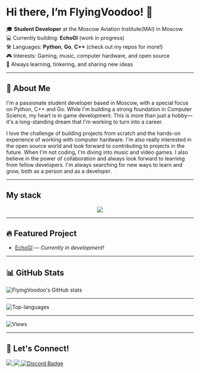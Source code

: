 # Hi there, I’m FlyingVoodoo! 👋

🎓 **Student Developer** at the Moscow Aviation Institute(MAI) in Moscow  
💻 Currently building: **EchoGl** (work in progress)  
🛠️ Languages: **Python**, **Go**, **С++** (check out my repos for more!)  
🎮 Interests: Gaming, music, computer hardware, and open source  
🌱 Always learning, tinkering, and sharing new ideas  

---

## 🚀 About Me
I'm a passionate student developer based in Moscow, with a special focus on Python, C++ and Go. While I'm building a strong foundation in Computer Science, my heart is in game development. This is more than just a hobby—it's a long-standing dream that I'm working to turn into a career.

I love the challenge of building projects from scratch and the hands-on experience of working with computer hardware. I'm also really interested in the open source world and look forward to contributing to projects in the future. When I'm not coding, I'm diving into music and video games. I also believe in the power of collaboration and always look forward to learning from fellow developers. I'm always searching for new ways to learn and grow, both as a person and as a developer.

---

## My stack

<p align="center">
  <a href="https://skillicons.dev">
    <img src="https://skillicons.dev/icons?i=git,c,py,cpp,go,docker,github,linux,unreal,postgres" />
  </a>
</p>

---

## 🔥 Featured Project

- [EchoGl](https://github.com/FlyingVoodoo/EchoGL) — _Currently in development!_

---


## 📊 GitHub Stats

![FlyingVoodoo's GitHub stats](https://github-readme-stats.vercel.app/api?username=FlyingVoodoo&show_icons=true&theme=tokyonight)

---

![Top-languages](https://github-readme-stats.vercel.app/api/top-langs/?username=FlyingVoodoo&layout=compact&theme=tokyonight)

---

![Views](https://komarev.com/ghpvc/?username=FlyingVoodoo&color=blue)

---

## 🤝 Let's Connect!

<a href="mailto:motysha1905@gmail.com">
  <img src="https://img.shields.io/badge/Email-D14836?style=for-the-badge&logo=gmail&logoColor=white" />
</a>
<a href="https://t.me/fi155333">
  <img src="https://img.shields.io/badge/Telegram-26A5E4?style=for-the-badge&logo=telegram&logoColor=white" />
</a>
<a href="https://discordapp.com/users/1905trdntfl">
  <img src="https://img.shields.io/badge/Discord-5865F2?style=for-the-badge&logo=discord&logoColor=white" alt="Discord Badge" />
</a>
